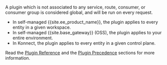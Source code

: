 A plugin which is not associated to any service, route, consumer, or consumer group is considered global, and will be run on every request.

* In self-managed {{site.ee_product_name}}, the plugin applies to every entity in a given workspace.
* In self-managed {{site.base_gateway}} (OSS), the plugin applies to your entire environment.
* In Konnect, the plugin applies to every entity in a given control plane.

Read the [Plugin Reference](/api/gateway/admin-ee/#/operations/list-plugins-with-consumer) and the [Plugin Precedence](https://docs.konghq.com/gateway/latest/key-concepts/plugins/#precedence)
sections for more information. 
